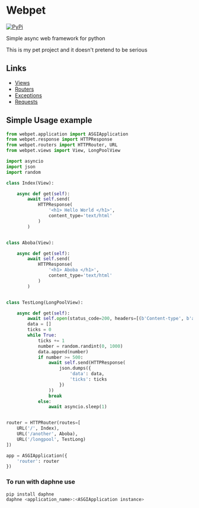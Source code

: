 # Webpet

[![PyPi](https://github.com/momoru-kun/webpet/actions/workflows/build-package.yml/badge.svg?branch=main)](https://github.com/momoru-kun/webpet/actions/workflows/build-package.yml)

Simple async web framework for python

This is my pet project and it doesn't pretend to be serious

## Links

- [Views](webpet/views/README.md)
- [Routers](webpet/routers/README.md)
- [Exceptions](webpet/exceptions/README.md)
- [Requests](webpet/request/README.md)

## Simple Usage example

```python
from webpet.application import ASGIApplication
from webpet.response import HTTPResponse
from webpet.routers import HTTPRouter, URL
from webpet.views import View, LongPoolView

import asyncio
import json
import random

class Index(View):

    async def get(self):
        await self.send(
            HTTPResponse(
                '<h1> Hello World </h1>',
                content_type='text/html'
            )
        )


class Aboba(View):

    async def get(self):
        await self.send(
            HTTPResponse(
                '<h1> Aboba </h1>',
                content_type='text/html'
            )
        )


class TestLong(LongPoolView):

    async def get(self):
        await self.open(status_code=200, headers=[(b'Content-type', b'application/json')])
        data = []
        ticks = 0
        while True:
            ticks += 1
            number = random.randint(0, 1000)
            data.append(number)
            if number >= 500:
                await self.send(HTTPResponse(
                    json.dumps({
                        'data': data,
                        'ticks': ticks
                    })
                ))
                break
            else:
                await asyncio.sleep(1)


router = HTTPRouter(routes=[
    URL('/', Index),
    URL('/another', Aboba),
    URL('/longpool', TestLong)
])

app = ASGIApplication({
    'router': router
})
```

### **To run with daphne use**

```bash
pip install daphne
daphne <application_name>:<ASGIApplication instance>
```
